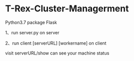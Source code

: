 # T-Rex-Cluster-Managerment

Python3.7
package Flask 

1、run server.py on server

2、run client [serverURL] [workername] on client

visit serverURL/show can see your machine status
